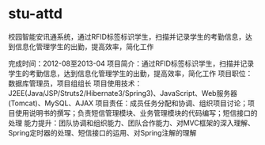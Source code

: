 stu-attd
========

校园智能安讯通系统，通过RFID标签标识学生，扫描并记录学生的考勤信息，达到信息化管理学生的出勤，提高效率，简化工作

完成时间：2012-08至2013-04
项目简介：通过RFID标签标识学生，扫描并记录学生的考勤信息，达到信息化管理学生的出勤，提高效率，简化工作
项目职位：数据库管理员，项目组组长
项目使用技术：J2EE(Java/JSP/Struts2/Hibernate3/Spring3)、JavaScript、Web服务器(Tomcat)、MySQL、AJAX
项目责任：成员任务分配和协调、组织项目讨论；项目使用说明书的撰写；负责短信管理模块、业务管理模块的代码编写；短信接口的处理
能力提升：团队协调和组织能力、团队合作能力、对MVC框架的深入理解、Spring定时器的处理、短信接口的运用、对Spring注解的理解
